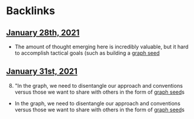 
# Backlinks
## [January 28th, 2021](<January 28th, 2021.md>)
- The amount of thought emerging here is incredibly valuable, but it hard to accomplish tactical goals (such as building a [graph seed](<graph seed.md>)

## [January 31st, 2021](<January 31st, 2021.md>)
8. "In the graph, we need to disentangle our approach and conventions versus those we want to share with others in the form of [graph seed](<graph seed.md>)s

- In the graph, we need to disentangle our approach and conventions versus those we want to share with others in the form of [graph seed](<graph seed.md>)s


